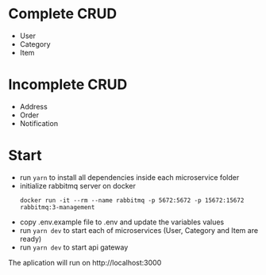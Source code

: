 # Complete CRUD

 - User
 - Category
 - Item

# Incomplete CRUD
 
 - Address
 - Order
 - Notification

# Start

  - run ``` yarn ``` to install all dependencies inside each microservice folder
  - initialize rabbitmq server on docker
    ```
    docker run -it --rm --name rabbitmq -p 5672:5672 -p 15672:15672 rabbitmq:3-management
    ```
  - copy .env.example file to .env and update the variables values
  - run ``` yarn dev ``` to start each of microservices (User, Category and Item are ready)
  - run ``` yarn dev ``` to start api gateway

  The aplication will run on http://localhost:3000